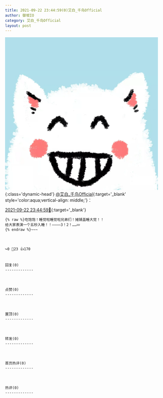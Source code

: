 ```yaml
---
title: 2021-09-22 23:44:59(0)艾白_千鸟Official
author: 御坂IO
category: 艾白_千鸟Official
layout: post
---
```


![img](/images/9ae8b9445fd0665cc014d9080156a45271be73c6.jpg){:class='dynamic-head'}
[@艾白_千鸟Official](https://space.bilibili.com/334537711/dynamic){:target='_blank' style='color:aqua;vertical-align: middle;'}：

[2021-09-22 23:44:59🔗](https://t.bilibili.com/573322724650111078){:target='_blank'}

~~~
{% raw %}吃饱饱！睡觉啦睡觉啦兄弟们！摊铺盖睡大觉！！
给大家表演一个五秒入睡！！————3！2！……💤
{% endraw %}~~~



↪️0 💬23 👍170


回复(0)
-------------



点赞(0)
-------------



置顶(0)
-------------



转发(0)
-------------



首页热评(0)
-------------



热评(0)
-------------



